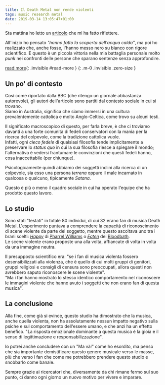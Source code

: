 ```yaml
---
title: Il Death Metal non rende violenti
tags: music research metal
date: 2019-03-14 13:05:47+01:00
---
```


Sta mattina ho letto un [articolo] che mi ha fatto riflettere.

All'inizio ho pensato _"hanno fatto la scoperta dell'acqua calda"_, ma poi ho realizzato che, anche fosse, l'hanno messo nero su bianco con rigore scientifico. E questo è un piccola vittoria nella mia battaglia personale molto _punk_ nei confronti delle persone che sparano sentenze senza approfondire.

<!--more-->
[read more](){: .invisible #read-more }
{: .m-0 .invisible .zero-size }

## Un po' di contesto

Così come riportato dalla BBC (che ritengo un giornale abbastanza autorevole), gli autori dell'articolo sono partiti dal contesto sociale in cui si trovano.  
Siamo in Australia, significa che siamo immersi in una cultura prevalentemente cattolica e molto Anglo-Celtica, come trovo su alcuni testi.

Il significato macroscopico di questo, per farla breve, è che ci troviamo davanti a una forte comunità di fedeli conservatori con la mania per la ricerca del colpevole, come la tradizione cattolica vuole.  
Infatti, ogni _cieco fedele_ di qualsiasi filosofia tende implicitamente a preservare lo _status quo_ in cui la sua filosofia riesce a spiegare il mondo; l'alternativa è vedersi frantumare le convinzioni che questi fedeli hanno, cosa inaccettabile (per chiunque).

Psicologicamente quindi abbiamo dei soggetti inclini alla ricerca di un colpevole, sia esso una persona _terrena_ oppure il male incarnato in qualcosa o qualcuno, tipicamente _Satana_.

Questo è più o meno il quadro sociale in cui ha operato l'equipe che ha prodotto questo lavoro.

## Lo studio

Sono stati "testati" in totale 80 individui, di cui 32 erano fan di musica Death Metal. L'esperimento puntava a comprendere la capacità di riconoscimento di scene violente da parte del soggetto, mentre questo ascoltava uno tra i brani scelti: [_Happy_] di [Pharrel Williams] o [_Eaten_] dei [Bloodbath].  
Le scene violente erano proposte una alla volta, affiancate di volta in volta da una immagine neutra.

Il presupposto scientifico era: "se i fan di musica violenta fossero desensibilizzati alla violenza, che è quello di cui molti gruppi di genitori, gruppi religiosi e consigli di censura sono preoccupati, allora questi non avrebbero saputo riconoscere le scene violente".  
"Ma i fan hanno mostrato lo stesso identico comportamento nel riconoscere le immagini violente che hanno avuto i soggetti che non erano fan di questa musica".

## La conclusione

Alla fine, come già si evince, questo studio ha dimostrato che la musica, anche quella violenta, non ha assolutamente nessun impatto negativo sulla psiche e sul comportamento dell'essere umano, e che anzi ha un effetto benefico. "La risposta emozionale dominante a questa musica è la gioia e il senso di legittimazione e responsabilizzazione".

Io potrei anche concludere con un "Ma và!" come ho esordito, ma penso che sia importante demistificare questo genere musicale verso le masse, più che verso i fan che come me potrebbero prendere questo studio e snobbarlo come banale.

Sempre grazie ai ricercatori che, diversamente da chi rimane fermo sul suo punto, ci danno ogni giorno un nuovo motivo per vivere e imparare.

[articolo]: https://www.bbc.com/news/science-environment-47543875
[_Happy_]: https://www.youtube.com/watch?v=ZbZSe6N_BXs
[Pharrel Williams]: https://it.wikipedia.org/wiki/Pharrell_Williams
[_Eaten_]: https://www.youtube.com/watch?v=UBfoMgllphs
[Bloodbath]: https://it.wikipedia.org/wiki/Bloodbath
